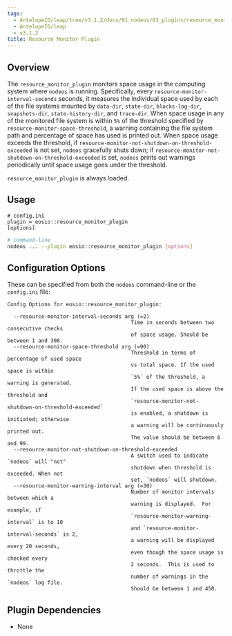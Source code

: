 ```yaml
---
tags:
  - AntelopeIO/leap/tree/v3.1.2/docs/01_nodeos/03_plugins/resource_monitor_plugin/index.md
  - AntelopeIO/leap
  - v3.1.2
title: Resource Monitor Plugin
---
```


## Overview

The `resource_monitor_plugin` monitors space usage in the computing system where `nodeos` is running. Specifically, every `resource-monitor-interval-seconds` seconds,
it measures the individual space used by each of the file systems mounted
by `data-dir`, `state-dir`, `blocks-log-dir`, `snapshots-dir`,
`state-history-dir`, and `trace-dir`.
When space usage in any of the monitored file system is within `5%` of the threshold
specified by `resource-monitor-space-threshold`, a warning containing the file system
path and percentage of space has used is printed out.
When space usage exceeds the threshold,
if `resource-monitor-not-shutdown-on-threshold-exceeded` is not set,
`nodeos` gracefully shuts down; if `resource-monitor-not-shutdown-on-threshold-exceeded` is set, `nodeos` prints out warnings periodically
until space usage goes under the threshold.

`resource_monitor_plugin` is always loaded.
## Usage

```console
# config.ini
plugin = eosio::resource_monitor_plugin
[options]
```
```sh
# command-line
nodeos ... --plugin eosio::resource_monitor_plugin [options]
```

## Configuration Options

These can be specified from both the `nodeos` command-line or the `config.ini` file:

```console
Config Options for eosio::resource_monitor_plugin:

  --resource-monitor-interval-seconds arg (=2)
                                        Time in seconds between two consecutive checks
                                        of space usage. Should be between 1 and 300.
  --resource-monitor-space-threshold arg (=90)
                                        Threshold in terms of percentage of used space
                                        vs total space. If the used space is within
                                        `5%` of the threshold, a warning is generated.
                                        If the used space is above the threshold and
                                        `resource-monitor-not-shutdown-on-threshold-exceeded`
                                        is enabled, a shutdown is initiated; otherwise
                                        a warning will be continuously printed out.
                                        The value should be between 6 and 99.
  --resource-monitor-not-shutdown-on-threshold-exceeded
                                        A switch used to indicate `nodeos` will "not"
                                        shutdown when threshold is exceeded. When not
                                        set, `nodeos` will shutdown.
  --resource-monitor-warning-interval arg (=30)
                                        Number of monitor intervals between which a
                                        warning is displayed.  For example, if
                                        `resource-monitor-warning-interval` is to 10
                                        and `resource-monitor-interval-seconds` is 2,
                                        a warning will be displayed every 20 seconds,
                                        even though the space usage is checked every
                                        2 seconds.  This is used to throttle the
                                        number of warnings in the `nodeos` log file.
                                        Should be between 1 and 450.
```

## Plugin Dependencies

* None
